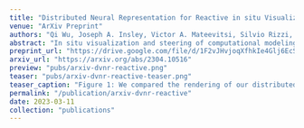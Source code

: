 ```yaml
---
title: "Distributed Neural Representation for Reactive in situ Visualization"
venue: "ArXiv Preprint"
authors: "Qi Wu, Joseph A. Insley, Victor A. Mateevitsi, Silvio Rizzi, Michael E. Papka, and Kwan Liu Ma"
abstract: "In situ visualization and steering of computational modeling can be effectively achieved using reactive programming, which leverages temporal abstraction and data caching mechanisms to create dynamic workflows. However, implementing a temporal cache for large-scale simulations can be challenging. Implicit neural networks have proven effective in compressing large volume data. However, their application to distributed data has yet to be fully explored. In this work, we develop an implicit neural representation for distributed volume data and incorporate it into the DIVA reactive programming system. This implementation enables us to build an in situ temporal caching system with a capacity 100 times larger than previously achieved. We integrate our implementation into the Ascent infrastructure and evaluate its performance using real-world simulations."
preprint_url: "https://drive.google.com/file/d/1F2vJHvjoqXfhkIe4Glj6EcSNSQNx1pd7/view?usp=share_link"
arxiv_url: "https://arxiv.org/abs/2304.10516"
preview: "pubs/arxiv-dvnr-reactive.png"
teaser: "pubs/arxiv-dvnr-reactive-teaser.png"
teaser_caption: "Figure 1: We compared the rendering of our distributed neural representations using varying numbers of training steps. The data was distributed to two MPI ranks and trained using two NVIDIA A100-40G GPUs on the ALCF Polaris supercomputer. Partition boundaries were highlighted using white lines in A) and B). C) are zoomed views of A) near partition boundaries. In 1C), an obvious discontinuity is visible at the partition boundary. With more training steps in 2), the discontinuity becomes less obvious, but high frequency noises are still visible. However, in 3), with sufficient training steps, these artifacts are no longer visible. We used flow field data generated from the S3D simulation for this experiment."
permalink: "/publication/arxiv-dvnr-reactive"
date: 2023-03-11
collection: "publications"
---
```


